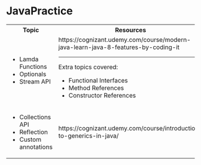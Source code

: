 # JavaPractice



<table>
<tbody>
    <tr>
      <th>Topic</th>
      <th>Resources</th>
    </tr>
      <td>
        <ul>
          <li>Lamda Functions</li>
          <li>Optionals</li>
          <li>Stream API</li></td>
        </ul>
      <td>
        https://cognizant.udemy.com/course/modern-java-learn-java-8-features-by-coding-it
        <hr>
        Extra topics covered:
        </br>
        <ul>
          <li>Functional Interfaces</li>
          <li>Method References</li>
          <li>Constructor References</li></td>
        </ul>
      </td>
    <tr>
      <td>
        <ul>
          <li>Collections API</li>
          <li>Reflection</li>
          <li>Custom annotations</li></td>
        </ul>
      </td>
      <td>https://cognizant.udemy.com/course/introduction-to-generics-in-java/</td>
    </tr>
</table>
</tbody>
    

